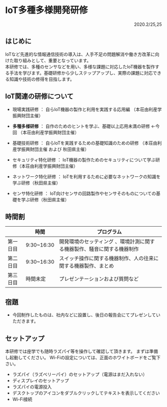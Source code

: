 
# IoT多種多様開発研修

<Div Align="right"> 2020.2/25,25 </Div>

## はじめに
IoTなど先進的な情報通信技術の導入は、人手不足の問題解消や働き方改革に向けた取り組みとして、重要となっています。\
本研修では、多種のセンサなどを用い、多様な課題に対応したIoT機器を製作する手法を学びます。基礎研修から少しステップアップし、実際の課題に対応できる知識や技術の修得を目指します。

## IoT関連の研修について

- 現場実践研修 ： 自らIoT機器の製作と利用を実践する応用編 （本荘由利産学振興財団主催）
- **多種多様研修** ： 自作のためのヒントを学ぶ、基礎以上応用未満の研修 ←今回 （本荘由利産学振興財団主催）
- 基礎技術研修 ： 自らIoTを実践するための基礎知識のための研修 （本荘由利産学振興財団主催 および 秋田県主催）

- セキュリティ特化研修 ： IoT機器の製作ためのセキュリティについて学ぶ研修（本荘由利産学振興財団主催）
- ネットワーク特化研修 ： IoTを利用するために必要なネットワークの知識を学ぶ研修（秋田県主催）
- センサ特化研修 ： IoT向けセンサの回路製作やセンサそのものについての基礎を学ぶ研修（秋田県主催）


## 時間割
| |時間|プログラム|
|---|---|---|
|第一日目|9:30~16:30|開発環境のセッティング 、環境計測に関する機器製作、騒音に関する機器制作|
|第二日目|9:30~16:30|スイッチ操作に関する機器制作、人の往来に関する機器製作、まとめ|
|第三日目|時間未定|プレゼンテーションおよび質問など|

## 宿題
- 今回制作したものは、社内などに設置し、後日の報告会にてプレゼンしていただきます。

## セットアップ
本研修では座学でも随時ラズパイ等を操作して確認して頂きます。
まずは準備し起動してください。
Wi-Fiの設定については、正面のホワイトボードをご覧下さい。
- ラズパイ（ラズベリーパイ）のセットアップ（電源はまだ入れない）
- ディスプレイのセットアップ
- ラズパイの電源投入
- デスクトップのアイコンをダブルクリックしてテキストを表示してください
- Wi-Fi接続
